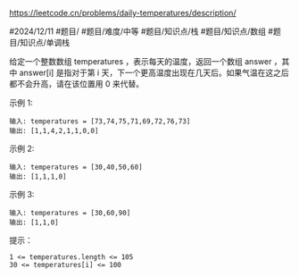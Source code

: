 https://leetcode.cn/problems/daily-temperatures/description/

#2024/12/11 #题目/ #题目/难度/中等 #题目/知识点/栈 #题目/知识点/数组 #题目/知识点/单调栈 

给定一个整数数组 temperatures ，表示每天的温度，返回一个数组 answer ，其中 answer[i] 是指对于第 i 天，下一个更高温度出现在几天后。如果气温在这之后都不会升高，请在该位置用 0 来代替。

 

示例 1:
```
输入: temperatures = [73,74,75,71,69,72,76,73]
输出: [1,1,4,2,1,1,0,0]
```
示例 2:
```
输入: temperatures = [30,40,50,60]
输出: [1,1,1,0]
```
示例 3:
```
输入: temperatures = [30,60,90]
输出: [1,1,0]
 ```

提示：
```
1 <= temperatures.length <= 105
30 <= temperatures[i] <= 100
```